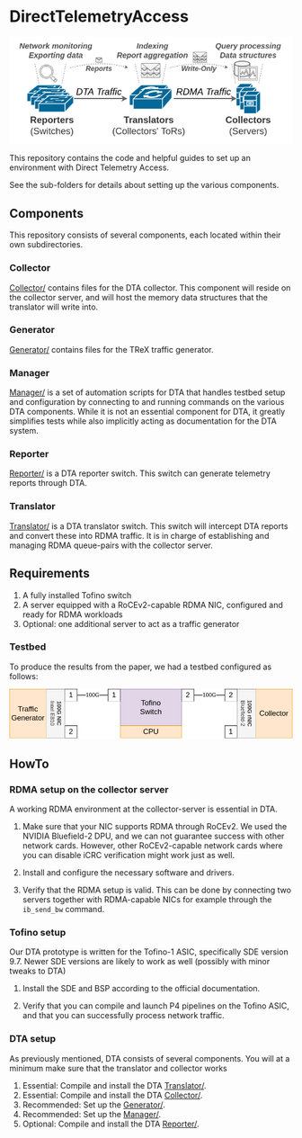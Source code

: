 # DirectTelemetryAccess
![Overview](Overview.png)

This repository contains the code and helpful guides to set up an environment with Direct Telemetry Access.

See the sub-folders for details about setting up the various components.

## Components
This repository consists of several components, each located within their own subdirectories.

### Collector
[Collector/](Collector/) contains files for the DTA collector.
This component will reside on the collector server, and will host the memory data structures that the translator will write into.

### Generator
[Generator/](Generator/) contains files for the TReX traffic generator.

### Manager
[Manager/](Manager/) is a set of automation scripts for DTA that handles testbed setup and configuration by connecting to and running commands on the various DTA components.
While it is not an essential component for DTA, it greatly simplifies tests while also implicitly acting as documentation for the DTA system.

### Reporter
[Reporter/](Reporter/) is a DTA reporter switch. This switch can generate telemetry reports through DTA.

### Translator
[Translator/](Translator/) is a DTA translator switch. This switch will intercept DTA reports and convert these into RDMA traffic. It is in charge of establishing and managing RDMA queue-pairs with the collector server.


## Requirements
1. A fully installed Tofino switch
2. A server equipped with a RoCEv2-capable RDMA NIC, configured and ready for RDMA workloads
3. Optional: one additional server to act as a traffic generator

### Testbed
To produce the results from the paper, we had a testbed configured as follows:

![Testbed](Testbed.png)

## HowTo

### RDMA setup on the collector server
A working RDMA environment at the collector-server is essential in DTA.

1. Make sure that your NIC supports RDMA through RoCEv2. 
We used the NVIDIA Bluefield-2 DPU, and we can not guarantee success with other network cards. However, other RoCEv2-capable network cards where you can disable iCRC verification might work just as well.

2. Install and configure the necessary software and drivers.

3. Verify that the RDMA setup is valid. This can be done by connecting two servers together with RDMA-capable NICs for example through the `ib_send_bw` command.

### Tofino setup
Our DTA prototype is written for the Tofino-1 ASIC, specifically SDE version 9.7. Newer SDE versions are likely to work as well (possibly with minor tweaks to DTA)

1. Install the SDE and BSP according to the official documentation.

2. Verify that you can compile and launch P4 pipelines on the Tofino ASIC, and that you can successfully process network traffic.

### DTA setup
As previously mentioned, DTA consists of several components. You will at a minimum make sure that the translator and collector works

1. Essential: Compile and install the DTA [Translator/](Translator/).
2. Essential: Compile and install the DTA [Collector/](Collector/).
3. Recommended: Set up the [Generator/](Generator/).
4. Recommended: Set up the [Manager/](Manager/).
5. Optional: Compile and install the DTA [Reporter/](Reporter/).
